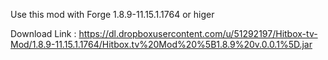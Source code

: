 Use this mod with Forge 1.8.9-11.15.1.1764 or higer

Download Link : https://dl.dropboxusercontent.com/u/51292197/Hitbox-tv-Mod/1.8.9-11.15.1.1764/Hitbox.tv%20Mod%20%5B1.8.9%20v.0.0.1%5D.jar
